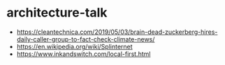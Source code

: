 # architecture-talk

- https://cleantechnica.com/2019/05/03/brain-dead-zuckerberg-hires-daily-caller-group-to-fact-check-climate-news/
- https://en.wikipedia.org/wiki/Splinternet
- https://www.inkandswitch.com/local-first.html
